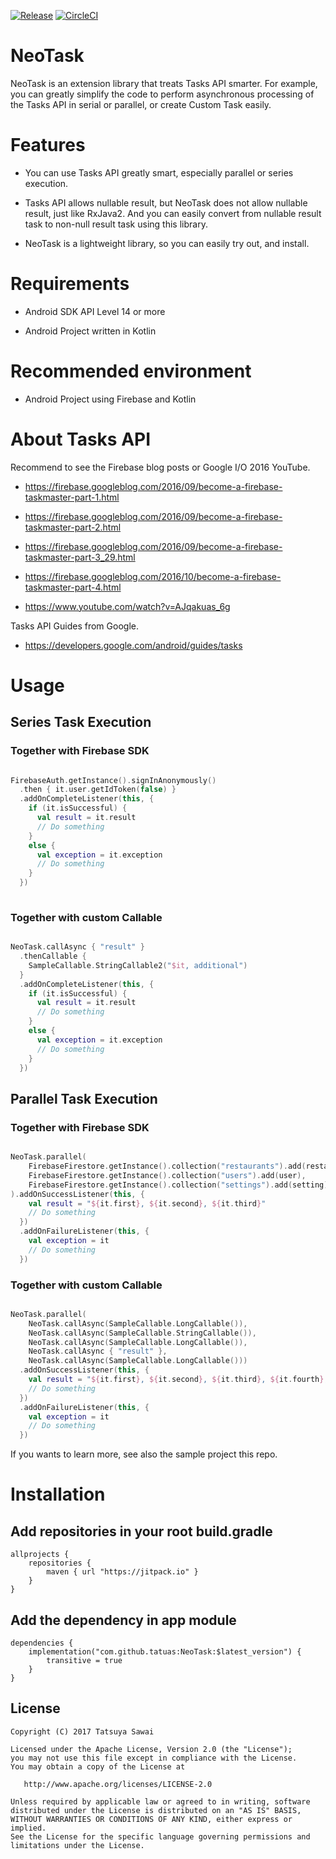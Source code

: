 [![Release](https://jitpack.io/v/tatuas/NeoTask.svg)](https://jitpack.io/#tatuas/NeoTask)
[![CircleCI](https://circleci.com/gh/tatuas/NeoTask/tree/master.svg?style=shield)](https://circleci.com/gh/tatuas/NeoTask/tree/master)

# NeoTask

NeoTask is an extension library that treats Tasks API smarter. For example, you can greatly simplify the code to perform asynchronous processing of the Tasks API in serial or parallel, or create Custom Task easily.

# Features

- You can use Tasks API greatly smart, especially parallel or series execution.

- Tasks API allows nullable result, but NeoTask does not allow nullable result, just like RxJava2. And you can easily convert from nullable result task to non-null result task using this library.

- NeoTask is a lightweight library, so you can easily try out, and install.

# Requirements

- Android SDK API Level 14 or more

- Android Project written in Kotlin

# Recommended environment

- Android Project using Firebase and Kotlin

# About Tasks API

Recommend to see the Firebase blog posts or Google I/O 2016 YouTube.

- https://firebase.googleblog.com/2016/09/become-a-firebase-taskmaster-part-1.html

- https://firebase.googleblog.com/2016/09/become-a-firebase-taskmaster-part-2.html

- https://firebase.googleblog.com/2016/09/become-a-firebase-taskmaster-part-3_29.html

- https://firebase.googleblog.com/2016/10/become-a-firebase-taskmaster-part-4.html

- https://www.youtube.com/watch?v=AJqakuas_6g

Tasks API Guides from Google.

- https://developers.google.com/android/guides/tasks

# Usage

## Series Task Execution

### Together with Firebase SDK

```kotlin

FirebaseAuth.getInstance().signInAnonymously()
  .then { it.user.getIdToken(false) }
  .addOnCompleteListener(this, {
    if (it.isSuccessful) {
      val result = it.result
      // Do something
    }
    else {
      val exception = it.exception
      // Do something
    }
  })
  
```

### Together with custom Callable

```kotlin

NeoTask.callAsync { "result" }
  .thenCallable {
    SampleCallable.StringCallable2("$it, additional")
  }
  .addOnCompleteListener(this, {
    if (it.isSuccessful) {
      val result = it.result
      // Do something
    }
    else {
      val exception = it.exception
      // Do something
    }
  })

```

## Parallel Task Execution

### Together with Firebase SDK

```kotlin

NeoTask.parallel(
    FirebaseFirestore.getInstance().collection("restaurants").add(restaurant1),
    FirebaseFirestore.getInstance().collection("users").add(user),
    FirebaseFirestore.getInstance().collection("settings").add(setting)
).addOnSuccessListener(this, {
    val result = "${it.first}, ${it.second}, ${it.third}"
    // Do something
  })
  .addOnFailureListener(this, {
    val exception = it
    // Do something
  })

```

### Together with custom Callable

```kotlin

NeoTask.parallel(
    NeoTask.callAsync(SampleCallable.LongCallable()),
    NeoTask.callAsync(SampleCallable.StringCallable()),
    NeoTask.callAsync(SampleCallable.LongCallable()),
    NeoTask.callAsync { "result" },
    NeoTask.callAsync(SampleCallable.LongCallable()))
  .addOnSuccessListener(this, {
    val result = "${it.first}, ${it.second}, ${it.third}, ${it.fourth}, ${it.five}"
    // Do something
  })
  .addOnFailureListener(this, {
    val exception = it
    // Do something
  })

```

If you wants to learn more, see also the sample project this repo.

# Installation

## Add repositories in your root build.gradle

```
allprojects {
    repositories {
        maven { url "https://jitpack.io" }
    }
}
```

## Add the dependency in app module

```
dependencies {
    implementation("com.github.tatuas:NeoTask:$latest_version") {
        transitive = true
    }
}
```

License
-------

    Copyright (C) 2017 Tatsuya Sawai

    Licensed under the Apache License, Version 2.0 (the "License");
    you may not use this file except in compliance with the License.
    You may obtain a copy of the License at

       http://www.apache.org/licenses/LICENSE-2.0

    Unless required by applicable law or agreed to in writing, software
    distributed under the License is distributed on an "AS IS" BASIS,
    WITHOUT WARRANTIES OR CONDITIONS OF ANY KIND, either express or implied.
    See the License for the specific language governing permissions and
    limitations under the License.
